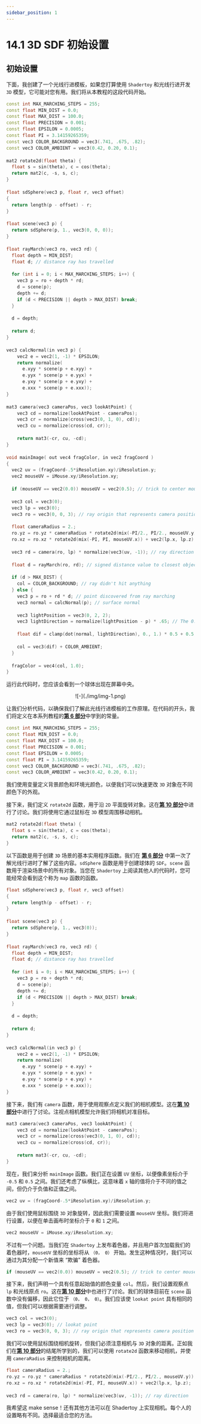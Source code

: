 ```yaml
---
sidebar_position: 1
---
```


# 14.1 3D SDF 初始设置

## 初始设置
下面，我创建了一个光线行进模板，如果您打算使用 `Shadertoy` 和光线行进开发 `3D` 模型，它可能对您有用。我们将从本教程的这段代码开始。

```cpp
const int MAX_MARCHING_STEPS = 255;
const float MIN_DIST = 0.0;
const float MAX_DIST = 100.0;
const float PRECISION = 0.001;
const float EPSILON = 0.0005;
const float PI = 3.14159265359;
const vec3 COLOR_BACKGROUND = vec3(.741, .675, .82);
const vec3 COLOR_AMBIENT = vec3(0.42, 0.20, 0.1);

mat2 rotate2d(float theta) {
  float s = sin(theta), c = cos(theta);
  return mat2(c, -s, s, c);
}

float sdSphere(vec3 p, float r, vec3 offset)
{
  return length(p - offset) - r;
}

float scene(vec3 p) {
  return sdSphere(p, 1., vec3(0, 0, 0));
}

float rayMarch(vec3 ro, vec3 rd) {
  float depth = MIN_DIST;
  float d; // distance ray has travelled

  for (int i = 0; i < MAX_MARCHING_STEPS; i++) {
    vec3 p = ro + depth * rd;
    d = scene(p);
    depth += d;
    if (d < PRECISION || depth > MAX_DIST) break;
  }

  d = depth;

  return d;
}

vec3 calcNormal(in vec3 p) {
    vec2 e = vec2(1, -1) * EPSILON;
    return normalize(
      e.xyy * scene(p + e.xyy) +
      e.yyx * scene(p + e.yyx) +
      e.yxy * scene(p + e.yxy) +
      e.xxx * scene(p + e.xxx));
}

mat3 camera(vec3 cameraPos, vec3 lookAtPoint) {
    vec3 cd = normalize(lookAtPoint - cameraPos);
    vec3 cr = normalize(cross(vec3(0, 1, 0), cd));
    vec3 cu = normalize(cross(cd, cr));

    return mat3(-cr, cu, -cd);
}

void mainImage( out vec4 fragColor, in vec2 fragCoord )
{
  vec2 uv = (fragCoord-.5*iResolution.xy)/iResolution.y;
  vec2 mouseUV = iMouse.xy/iResolution.xy;

  if (mouseUV == vec2(0.0)) mouseUV = vec2(0.5); // trick to center mouse on page load

  vec3 col = vec3(0);
  vec3 lp = vec3(0);
  vec3 ro = vec3(0, 0, 3); // ray origin that represents camera position

  float cameraRadius = 2.;
  ro.yz = ro.yz * cameraRadius * rotate2d(mix(-PI/2., PI/2., mouseUV.y));
  ro.xz = ro.xz * rotate2d(mix(-PI, PI, mouseUV.x)) + vec2(lp.x, lp.z);

  vec3 rd = camera(ro, lp) * normalize(vec3(uv, -1)); // ray direction

  float d = rayMarch(ro, rd); // signed distance value to closest object

  if (d > MAX_DIST) {
    col = COLOR_BACKGROUND; // ray didn't hit anything
  } else {
    vec3 p = ro + rd * d; // point discovered from ray marching
    vec3 normal = calcNormal(p); // surface normal

    vec3 lightPosition = vec3(0, 2, 2);
    vec3 lightDirection = normalize(lightPosition - p) * .65; // The 0.65 is used to decrease the light intensity a bit

    float dif = clamp(dot(normal, lightDirection), 0., 1.) * 0.5 + 0.5; // diffuse reflection mapped to values between 0.5 and 1.0

    col = vec3(dif) + COLOR_AMBIENT;
  }

  fragColor = vec4(col, 1.0);
}
```

运行此代码时，您应该会看到一个球体出现在屏幕中央。

<p align="center">![-](./img/img-1.png)</p>

让我们分析代码，以确保我们了解此光线行进模板的工作原理。在代码的开头，我们将定义在本系列教程的[**第 6 部分**](/category/6-使用-ray-marching)中学到的常量。

```cpp
const int MAX_MARCHING_STEPS = 255;
const float MIN_DIST = 0.0;
const float MAX_DIST = 100.0;
const float PRECISION = 0.001;
const float EPSILON = 0.0005;
const float PI = 3.14159265359;
const vec3 COLOR_BACKGROUND = vec3(.741, .675, .82);
const vec3 COLOR_AMBIENT = vec3(0.42, 0.20, 0.1);
```

我们使用变量定义背景颜色和环境光颜色，以便我们可以快速更改 `3D` 对象在不同颜色下的外观。

接下来，我们定义 `rotate2d` 函数，用于沿 `2D` 平面旋转对象。这在[**第 10 部分**](https://inspirnathan.com/posts/56-shadertoy-tutorial-part-10)中进行了讨论。我们将使用它通过鼠标在 `3D` 模型周围移动相机。

```cpp
mat2 rotate2d(float theta) {
  float s = sin(theta), c = cos(theta);
  return mat2(c, -s, s, c);
}
```

以下函数是用于创建 `3D` 场景的基本实用程序函数。我们在 [**第 6 部分**](/category/6-使用-ray-marching) 中第一次了解光线行进时了解了这些内容。`sdSphere` 函数是用于创建球体的 `SDF`。`scene` 函数用于渲染场景中的所有对象。当您在 `Shadertoy` 上阅读其他人的代码时，您可能经常会看到这个称为 `map` 函数的函数。

```cpp
float sdSphere(vec3 p, float r, vec3 offset)
{
  return length(p - offset) - r;
}

float scene(vec3 p) {
  return sdSphere(p, 1., vec3(0));
}

float rayMarch(vec3 ro, vec3 rd) {
  float depth = MIN_DIST;
  float d; // distance ray has travelled

  for (int i = 0; i < MAX_MARCHING_STEPS; i++) {
    vec3 p = ro + depth * rd;
    d = scene(p);
    depth += d;
    if (d < PRECISION || depth > MAX_DIST) break;
  }

  d = depth;

  return d;
}

vec3 calcNormal(in vec3 p) {
    vec2 e = vec2(1, -1) * EPSILON;
    return normalize(
      e.xyy * scene(p + e.xyy) +
      e.yyx * scene(p + e.yyx) +
      e.yxy * scene(p + e.yxy) +
      e.xxx * scene(p + e.xxx));
}
```

接下来，我们有 `camera` 函数，用于使用观察点定义我们的相机模型。这在[**第 10 部分**](/category/10-具有观察点的相机模型)中进行了讨论。注视点相机模型允许我们将相机对准目标。

```cpp
mat3 camera(vec3 cameraPos, vec3 lookAtPoint) {
    vec3 cd = normalize(lookAtPoint - cameraPos);
    vec3 cr = normalize(cross(vec3(0, 1, 0), cd));
    vec3 cu = normalize(cross(cd, cr));

    return mat3(-cr, cu, -cd);
}
```

现在，我们来分析 `mainImage` 函数。我们正在设置 `UV` 坐标，以便像素坐标介于 `-0.5` 和 `0.5` 之间。我们还考虑了纵横比，这意味着 `x` 轴的值将介于不同的值之间，但仍介于负值和正值之间。

```cpp
vec2 uv = (fragCoord-.5*iResolution.xy)/iResolution.y;
```

由于我们使用鼠标围绕 `3D` 对象旋转，因此我们需要设置 `mouseUV` 坐标。我们将进行设置，以便在单击画布时坐标介于 `0` 和 `1` 之间。

```cpp
vec2 mouseUV = iMouse.xy/iResolution.xy;
```

不过有一个问题。当我们在 `Shadertoy` 上发布着色器，并且用户首次加载我们的着色器时，`mouseUV` 坐标的坐标将从 `（0， 0）` 开始。发生这种情况时，我们可以通过为其分配一个新值来 “欺骗” 着色器。

```cpp
if (mouseUV == vec2(0.0)) mouseUV = vec2(0.5); // trick to center mouse on page load
```

接下来，我们声明一个具有任意起始值的颜色变量 `col`。然后，我们设置观察点 `lp` 和光线原点 `ro`。这在[**第 10 部分**](/category/10-具有观察点的相机模型)中也进行了讨论。我们的球体目前在 `scene` 函数中没有偏移，因此它位于 `（0， 0， 0）`。我们应该使 `lookat point` 具有相同的值，但我们可以根据需要进行调整。

```cpp
vec3 col = vec3(0);
vec3 lp = vec3(0); // lookat point
vec3 ro = vec3(0, 0, 3); // ray origin that represents camera position
```

我们可以使用鼠标围绕相机旋转，但我们必须注意相机与 `3D` 对象的距离。正如我们在[**第 10 部分**](/category/10-具有观察点的相机模型)的结尾所学到的，我们可以使用 `rotate2d` 函数来移动相机，并使用 `cameraRadius` 来控制相机的距离。

```cpp
float cameraRadius = 2.;
ro.yz = ro.yz * cameraRadius * rotate2d(mix(-PI/2., PI/2., mouseUV.y));
ro.xz = ro.xz * rotate2d(mix(-PI, PI, mouseUV.x)) + vec2(lp.x, lp.z);

vec3 rd = camera(ro, lp) * normalize(vec3(uv, -1)); // ray direction
```

我希望这 make sense！还有其他方法可以在 Shadertoy 上实现相机。每个人的设置略有不同。选择最适合您的方法。